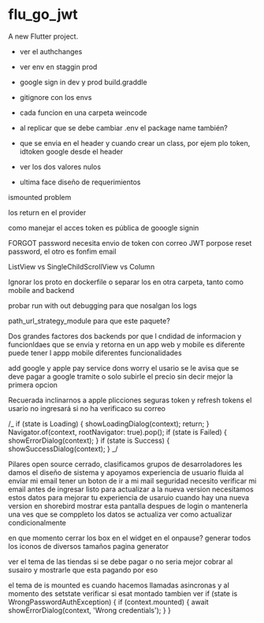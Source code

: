 # flu_go_jwt

A new Flutter project.

- ver el authchanges
- ver env en staggin prod
- google sign in dev y prod build.graddle
- gitignore con los envs
- cada funcion en una carpeta weincode
- al replicar que se debe cambiar .env el package name también?
- que se envia en el header y cuando crear un class, por ejem plo token, idtoken google desde el header

- ver los dos valores nulos
- ultima face diseño de requerimientos

ismounted problem

los return en el provider

como manejar el acces token es pública de gooogle signin

<!-- ! El gran dilema con flutter es e log de futter como corregir los log si son de error advertencia>
<!-- ! push notifications current user google apple para web también, desktop header de platform>
<!-- ! manejo de códigos documentar >
<!-- ! erorr de conección o mostrar alusuario>

<!-- *  Delte account flow>
1. el desarrollador puede usar el User e injectarle profiele y seguir la secuencia
2. el desarrollador usando un trigger de base de datos pu ede eliminar auth user que van juntos y profile
3. el desarrolador decide separar el profile entonces debehacer dos consultas eliminar auth y user y depes profile pero si una se cumple y el otro no (rompe con el princio de atomicidad)

<!-- ! como usar is mounted -->

FORGOT password necesita envio de token con correo JWT porpose reset password, el otro es fonfim email

ListView vs SingleChildScrollView vs Column

Ignorar los proto en dockerfile o separar los en otra carpeta, tanto como mobile and backend

<!-- ! ver en que situaciones sign up SignupRequest SignUpUserRequest crear objetos de momento simple -->
<!-- ! y como combinarlo con gRPC -->

<!-- * C:\Users\Fernando\.android\debug.keystore -->
<!-- * keytool -list -v -keystore C:\Users\Fernando\.android\debug.keystore -alias go-branch-io-test -->

<!-- * Mostrar los loading -->
<!-- ! Usa string en AndroidManifest sin el paquete -->
<!-- ! https://medium.com/flutter-community/flutter-deep-linking-using-branch-i-o-2e96c0de07fa -->
<!-- en el medium de branch io no lo hce revisa el github que esta al final -->

<!-- ? Crear project con vgv very good ventures? -->
<!-- ? los nulos en todo el sistema dependiendo del flujo -->

<!-- * with-password in the backend -->

probar run with out debugging para que nosalgan los logs

path_url_strategy_module para que este paquete?

Dos grandes factores
dos backends por que l cndidad de informacion y funcionldaes que se envia y retorna en un app
web y mobile es diferente puede tener l appp mobile diferentes funcionalidades

add google y apple pay service dons worry el usario se le avisa que se deve pagar a google tramite
o solo subirle el precio sin decir mejor la primera opcion

Recuerada inclinarnos a apple plicciones seguras
token y refresh tokens
el usario no ingresará si no ha verificaco su correo

<!-- *----------------------------------------------------------------------------- -->
<!-- * COmo combinar gorouter o ongenerate roite con bloc con BlocListener -->
<!-- * por ejemplo en la pantalla de inicio de session click login todo correcto -->
<!-- * si state is logguedin - verificar isloading y el error? -->
<!-- * entonces GoRouter.push -->
<!-- * en la página de register si es nedsverificarion  -->
<!-- * GoRouter.push iria despues del manejo de errores  -->

/_ if (state is Loading) {
showLoadingDialog(context);
return;
}
Navigator.of(context, rootNavigator: true).pop();
if (state is Failed) {
showErrorDialog(context);
}
if (state is Success) {
showSuccessDialog(context);
} _/

<!-- *----------------------------------------------------------------------------- -->
Pilares
open source cerrado, clasificamos grupos de desarroladores
les damos el diseño de sistema y apoyamos
experiencia de usuario fluida al enviar mi email tener un boton de ir a mi mail
seguridad necesito verificar mi email antes de ingresar
listo para actualizar a la nueva version necesitamos estos datos para mejorar tu experiencia de usaruio
cuando hay una nueva version en shorebird mostrar esta pantalla despues de login o mantenerla
una ves que se comppleto los datos se actualiza 
ver como actualizar condicionalmente


en que momento cerrar los box en el widget en el onpause?
generar todos  los iconos de diversos tamaños pagina generator



ver el tema de las tiendas si se debe pagar o no  seria mejor cobrar al susairo y mostrarle
que esta pagando por eso

el tema de is mounted es cuando hacemos llamadas asincronas y al momento des setstate verificar si esat montado
tambien ver
if (state is WrongPasswordAuthException) {
  if (context.mounted) {
    await showErrorDialog(context, 'Wrong credentials');
  }
}

<!-- * Cuando el usaurio verifica su email retorna a la pantalla si no ocurrio un error ir  -->
<!-- * al home  si no mostramos el error,  -->
<!-- * el flujo es enviar el token al backend si es correcto se retorna la session -->
<!-- * asi el usuario no debe ir de nuevo a login -->
<!-- * si el usuario olvida su contraseña -->
<!-- * es mejor por que el usuario puede recuperar su contraseña de forma seguara -->


<!-- ! lo que puede estar afectando es los props de equatable en branchio que no refresaca -->